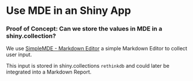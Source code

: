 # Use MDE in an Shiny App 

### Proof of Concept: Can we store the values in MDE in a shiny.collection?

We use <a href="https://simplemde.com/" target="_blank">SimpleMDE -  Markdown Editor</a> a simple Markdown Editor to collect user input. 

This input is stored in shiny.collections `rethinkdb` and could later be integrated into a Markdown Report.



